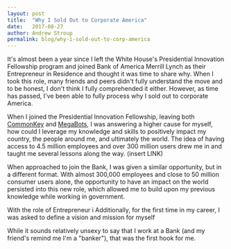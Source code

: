 ```yaml
---
layout: post
title:  "Why I Sold Out to Corporate America"
date:   2017-08-27
author: Andrew Stroup
permalink: blog/why-i-sold-out-to-corp-america
---
```

It's almost been a year since I left the White House's Presidential Innovation Fellowship program and joined Bank of America Merrill Lynch as their Entrepreneur in Residence and thought it was time to share why. When I took this role, many friends and peers didn't fully understand the move and to be honest, I don't think I fully comprehended it either. However, as time has passed, I've been able to fully process why I sold out to corporate America.

When I joined the Presidential Innovation Fellowship, leaving both [CommonKey](https://www.commonkey.com) and [MegaBots](https://www.megabots.com), I was answering a higher cause for myself, how could I leverage my knowledge and skills to positively impact my country, the people around me, and ultimately the world. The idea of having access to 4.5 million employees and over 300 million users drew me in and taught me several lessons along the way. (insert LINK)

When approached to join the Bank, I was given a similar opportunity, but in a different format. With almost 300,000 employees and close to 50 million consumer users alone, the opportunity to have an impact on the world persisted into this new role, which allowed me to build upon my previous knowledge while working in government.

With the role of Entrepreneur i  Additionally, for the first time in my career, I was asked to define a vision and mission for myself 

While it sounds relatively unsexy to say that I work at a Bank (and my friend's remind me I'm a "banker"), that was the first hook for me. 